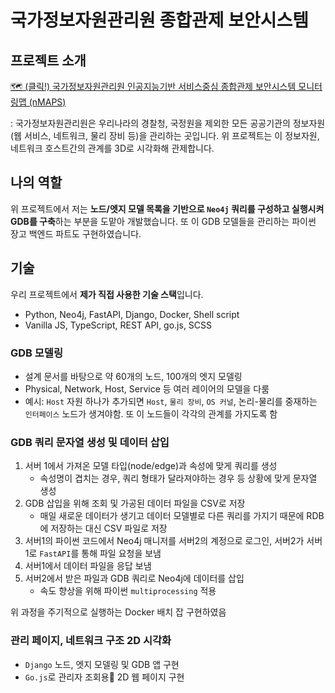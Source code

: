# 국가정보자원관리원 종합관제 보안시스템

## 프로젝트 소개

[🗺 (클릭!) 국가정보자원관리원 인공지능기반 서비스중심 종합관제 보안시스템 모니터링맵 (nMAPS)](https://www.nirs.go.kr/subN02/sub02_102.jsp)

: 국가정보자원관리원은 우리나라의 경찰청, 국정원을 제외한 모든 공공기관의 정보자원(웹 서비스, 네트워크, 물리 장비 등)을 관리하는 곳입니다. 위 프로젝트는 이 정보자원, 네트워크 호스트간의 관계를 3D로 시각화해 관제합니다.

## 나의 역할

위 프로젝트에서 저는 **노드/엣지 모델 목록을 기반으로 `Neo4j` 쿼리를 구성하고 실행시켜 GDB를 구축**하는 부분을 도맡아 개발했습니다. 또 이 GDB 모델들을 관리하는 파이썬 장고 백엔드 파트도 구현하였습니다.

## 기술

우리 프로젝트에서 **제가 직접 사용한 기술 스택**입니다.

- Python, Neo4j, FastAPI, Django, Docker, Shell script
- Vanilla JS, TypeScript, REST API, go.js, SCSS

### GDB 모델링

- 설계 문서를 바탕으로 약 60개의 노드, 100개의 엣지 모델링
- Physical, Network, Host, Service 등 여러 레이어의 모델을 다룸
- 예시: `Host` 자원 하나가 추가되면 `Host`, `물리 장비`, `OS 커널`, 논리-물리를 중재하는 `인터페이스` 노드가 생겨야함. 또 이 노드들이 각각의 관계를 가지도록 함

### GDB 쿼리 문자열 생성 및 데이터 삽입

1. 서버 1에서 가져온 모델 타입(node/edge)과 속성에 맞게 쿼리를 생성
   - 속성명이 겹치는 경우, 쿼리 형태가 달라져야하는 경우 등 상황에 맞게 문자열 생성
2. GDB 삽입을 위해 조회 및 가공된 데이터 파일을 CSV로 저장
   - 매일 새로운 데이터가 생기고 데이터 모델별로 다른 쿼리를 가지기 때문에 RDB에 저장하는 대신 CSV 파일로 저장
3. 서버1의 파이썬 코드에서 Neo4j 매니저를 서버2의 계정으로 로그인, 서버2가 서버1로 `FastAPI`를 통해 파일 요청을 보냄
4. 서버1에서 데이터 파일을 응답 보냄
5. 서버2에서 받은 파일과 GDB 쿼리로 Neo4j에 데이터를 삽입
   - 속도 향상을 위해 파이썬 `multiprocessing` 적용

위 과정을 주기적으로 실행하는 Docker 배치 잡 구현하였음

### 관리 페이지, 네트워크 구조 2D 시각화

- `Django` 노드, 엣지 모델링 및 GDB 앱 구현
- `Go.js`로 관리자 조회용 2D 웹 페이지 구현

